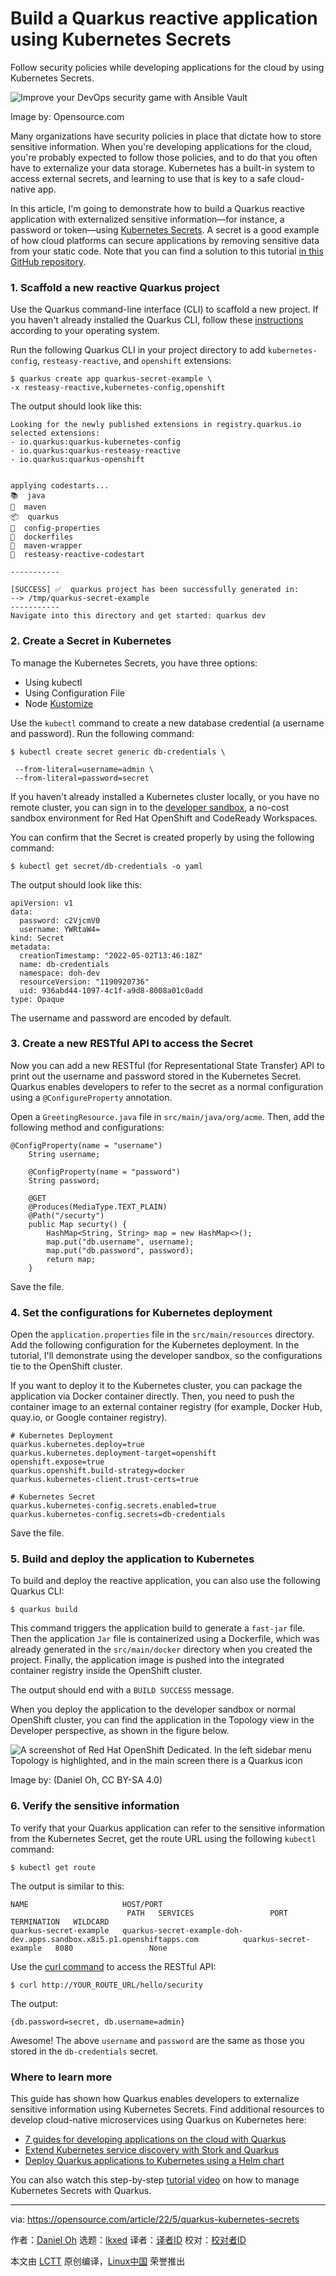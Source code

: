 [#]: subject: "Build a Quarkus reactive application using Kubernetes Secrets"
[#]: via: "https://opensource.com/article/22/5/quarkus-kubernetes-secrets"
[#]: author: "Daniel Oh https://opensource.com/users/daniel-oh"
[#]: collector: "lkxed"
[#]: translator: " "
[#]: reviewer: " "
[#]: publisher: " "
[#]: url: " "

Build a Quarkus reactive application using Kubernetes Secrets
======
Follow security policies while developing applications for the cloud by using Kubernetes Secrets.

![Improve your DevOps security game with Ansible Vault][1]

Image by: Opensource.com

Many organizations have security policies in place that dictate how to store sensitive information. When you're developing applications for the cloud, you're probably expected to follow those policies, and to do that you often have to externalize your data storage. Kubernetes has a built-in system to access external secrets, and learning to use that is key to a safe cloud-native app.

In this article, I'm going to demonstrate how to build a Quarkus reactive application with externalized sensitive information—for instance, a password or token—using [Kubernetes Secrets][2]. A secret is a good example of how cloud platforms can secure applications by removing sensitive data from your static code. Note that you can find a solution to this tutorial [in this GitHub repository][3].

### 1. Scaffold a new reactive Quarkus project

Use the Quarkus command-line interface (CLI) to scaffold a new project. If you haven't already installed the Quarkus CLI, follow these [instructions][5] according to your operating system.

Run the following Quarkus CLI in your project directory to add `kubernetes-config`, `resteasy-reactive`, and `openshift` extensions:

```
$ quarkus create app quarkus-secret-example \
-x resteasy-reactive,kubernetes-config,openshift
```

The output should look like this:

```
Looking for the newly published extensions in registry.quarkus.io
selected extensions:
- io.quarkus:quarkus-kubernetes-config
- io.quarkus:quarkus-resteasy-reactive
- io.quarkus:quarkus-openshift


applying codestarts...
📚  java
🔨  maven
📦  quarkus
📝  config-properties
🔧  dockerfiles
🔧  maven-wrapper
🚀  resteasy-reactive-codestart

-----------

[SUCCESS] ✅  quarkus project has been successfully generated in:
--> /tmp/quarkus-secret-example
-----------
Navigate into this directory and get started: quarkus dev
```

### 2. Create a Secret in Kubernetes

To manage the Kubernetes Secrets, you have three options:

* Using kubectl
* Using Configuration File
* Node [Kustomize][6]

Use the `kubectl` command to create a new database credential (a username and password). Run the following command:

```
$ kubectl create secret generic db-credentials \                                                                       
 --from-literal=username=admin \
 --from-literal=password=secret
```

If you haven't already installed a Kubernetes cluster locally, or you have no remote cluster, you can sign in to the [developer sandbox][7], a no-cost sandbox environment for Red Hat OpenShift and CodeReady Workspaces.

You can confirm that the Secret is created properly by using the following command:

```
$ kubectl get secret/db-credentials -o yaml
```

The output should look like this:

```
apiVersion: v1
data:
  password: c2VjcmV0
  username: YWRtaW4=
kind: Secret
metadata:
  creationTimestamp: "2022-05-02T13:46:18Z"
  name: db-credentials
  namespace: doh-dev
  resourceVersion: "1190920736"
  uid: 936abd44-1097-4c1f-a9d8-8008a01c0add
type: Opaque
```

The username and password are encoded by default.

### 3. Create a new RESTful API to access the Secret

Now you can add a new RESTful (for Representational State Transfer) API to print out the username and password stored in the Kubernetes Secret. Quarkus enables developers to refer to the secret as a normal configuration using a `@ConfigureProperty` annotation.

Open a `GreetingResource.java` file in `src/main/java/org/acme`. Then, add the following method and configurations:

```
@ConfigProperty(name = "username")
    String username;

    @ConfigProperty(name = "password")
    String password;

    @GET
    @Produces(MediaType.TEXT_PLAIN)
    @Path("/securty")
    public Map securty() {
        HashMap<String, String> map = new HashMap<>();
        map.put("db.username", username);
        map.put("db.password", password);
        return map;
    }
```

Save the file.

### 4. Set the configurations for Kubernetes deployment

Open the `application.properties` file in the `src/main/resources` directory. Add the following configuration for the Kubernetes deployment. In the tutorial, I'll demonstrate using the developer sandbox, so the configurations tie to the OpenShift cluster.

If you want to deploy it to the Kubernetes cluster, you can package the application via Docker container directly. Then, you need to push the container image to an external container registry (for example, Docker Hub, quay.io, or Google container registry).

```
# Kubernetes Deployment
quarkus.kubernetes.deploy=true
quarkus.kubernetes.deployment-target=openshift
openshift.expose=true
quarkus.openshift.build-strategy=docker
quarkus.kubernetes-client.trust-certs=true

# Kubernetes Secret
quarkus.kubernetes-config.secrets.enabled=true
quarkus.kubernetes-config.secrets=db-credentials
```

Save the file.

### 5. Build and deploy the application to Kubernetes

To build and deploy the reactive application, you can also use the following Quarkus CLI:

```
$ quarkus build
```

This command triggers the application build to generate a `fast-jar` file. Then the application `Jar` file is containerized using a Dockerfile, which was already generated in the `src/main/docker` directory when you created the project. Finally, the application image is pushed into the integrated container registry inside the OpenShift cluster.

The output should end with a `BUILD SUCCESS` message.

When you deploy the application to the developer sandbox or normal OpenShift cluster, you can find the application in the Topology view in the Developer perspective, as shown in the figure below.

![A screenshot of Red Hat OpenShift Dedicated. In the left sidebar menu Topology is highlighted, and in the main screen there is a Quarkus icon][8]

Image by: (Daniel Oh, CC BY-SA 4.0)

### 6. Verify the sensitive information

To verify that your Quarkus application can refer to the sensitive information from the Kubernetes Secret, get the route URL using the following `kubectl` command:

```
$ kubectl get route
```

The output is similar to this:

```
NAME                     HOST/PORT                                                               PATH   SERVICES                 PORT   TERMINATION   WILDCARD
quarkus-secret-example   quarkus-secret-example-doh-dev.apps.sandbox.x8i5.p1.openshiftapps.com          quarkus-secret-example   8080                 None
```

Use the [curl command][9] to access the RESTful API:

```
$ curl http://YOUR_ROUTE_URL/hello/security
```

The output:

```
{db.password=secret, db.username=admin}
```

Awesome! The above `username` and `password` are the same as those you stored in the `db-credentials` secret.

### Where to learn more

This guide has shown how Quarkus enables developers to externalize sensitive information using Kubernetes Secrets. Find additional resources to develop cloud-native microservices using Quarkus on Kubernetes here:

* [7 guides for developing applications on the cloud with Quarkus][10]
* [Extend Kubernetes service discovery with Stork and Quarkus][11]
* [Deploy Quarkus applications to Kubernetes using a Helm chart][12]

You can also watch this step-by-step [tutorial video][13] on how to manage Kubernetes Secrets with Quarkus.

--------------------------------------------------------------------------------

via: https://opensource.com/article/22/5/quarkus-kubernetes-secrets

作者：[Daniel Oh][a]
选题：[lkxed][b]
译者：[译者ID](https://github.com/译者ID)
校对：[校对者ID](https://github.com/校对者ID)

本文由 [LCTT](https://github.com/LCTT/TranslateProject) 原创编译，[Linux中国](https://linux.cn/) 荣誉推出

[a]: https://opensource.com/users/daniel-oh
[b]: https://github.com/lkxed
[1]: https://opensource.com/sites/default/files/lead-images/rh_003601_05_mech_osyearbook2016_security_cc.png
[2]: https://kubernetes.io/docs/concepts/configuration/secret/
[3]: https://github.com/danieloh30/quarkus-secret-example.git
[4]: https://enterprisersproject.com/article/2019/8/kubernetes-secrets-explained-plain-english?intcmp=7013a000002qLH8AAM
[5]: https://quarkus.io/guides/cli-tooling#installing-the-cli
[6]: https://kustomize.io/
[7]: https://developers.redhat.com/developer-sandbox/get-started
[8]: https://opensource.com/sites/default/files/2022-05/quarkus.png
[9]: https://opensource.com/article/20/5/curl-cheat-sheet
[10]: https://opensource.com/article/22/4/developing-applications-cloud-quarkus
[11]: https://opensource.com/article/22/4/kubernetes-service-discovery-stork-quarkus
[12]: https://opensource.com/article/21/10/quarkus-helm-chart
[13]: https://youtu.be/ak9R9-E_0_k
